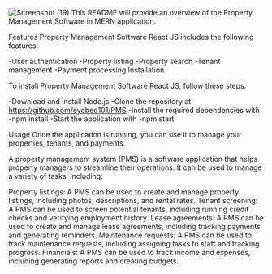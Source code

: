 ![Screenshot (19)](https://user-images.githubusercontent.com/87832574/233697235-539dcaf4-46c1-481c-be6a-e869dbf9afc7.png)
This README will provide an overview of the Property Management Software in MERN application.

Features
Property Management Software React JS includes the following features:

-User authentication
-Property listing
-Property search
-Tenant management
-Payment processing
Installation

To install Property Management Software React JS, follow these steps:

-Download and install Node.js
-Clone the repository at https://github.com/eyobed101/PMS
-Install the required dependencies with 
-npm install
-Start the application with 
-npm start

Usage
Once the application is running, you can use it to manage your properties, tenants, and payments.

A property management system (PMS) is a software application that helps property managers to streamline their operations. It can be used to manage a variety of tasks, including:

Property listings: A PMS can be used to create and manage property listings, including photos, descriptions, and rental rates.
Tenant screening: A PMS can be used to screen potential tenants, including running credit checks and verifying employment history.
Lease agreements: A PMS can be used to create and manage lease agreements, including tracking payments and generating reminders.
Maintenance requests: A PMS can be used to track maintenance requests, including assigning tasks to staff and tracking progress.
Financials: A PMS can be used to track income and expenses, including generating reports and creating budgets.
